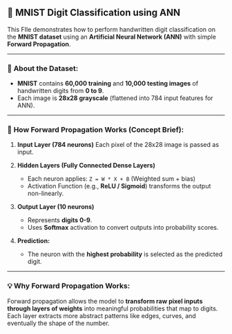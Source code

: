 
## 📝 **MNIST Digit Classification using ANN**

This FIle demonstrates how to perform handwritten digit classification on the **MNIST dataset** using an **Artificial Neural Network (ANN)** with simple **Forward Propagation**.

---

### 📂 **About the Dataset:**

* **MNIST** contains **60,000 training** and **10,000 testing images** of handwritten digits from **0 to 9**.
* Each image is **28x28 grayscale** (flattened into 784 input features for ANN).

---

### 🔧 **How Forward Propagation Works (Concept Brief):**

1. **Input Layer (784 neurons)**
   Each pixel of the 28x28 image is passed as input.

2. **Hidden Layers (Fully Connected Dense Layers)**

   * Each neuron applies:
     `Z = W * X + B`  (Weighted sum + bias)
   * Activation Function (e.g., **ReLU / Sigmoid**) transforms the output non-linearly.

3. **Output Layer (10 neurons)**

   * Represents **digits 0-9**.
   * Uses **Softmax** activation to convert outputs into probability scores.

4. **Prediction:**

   * The neuron with the **highest probability** is selected as the predicted digit.

---




### 💡 **Why Forward Propagation Works:**

Forward propagation allows the model to **transform raw pixel inputs through layers of weights** into meaningful probabilities that map to digits. Each layer extracts more abstract patterns like edges, curves, and eventually the shape of the number.

